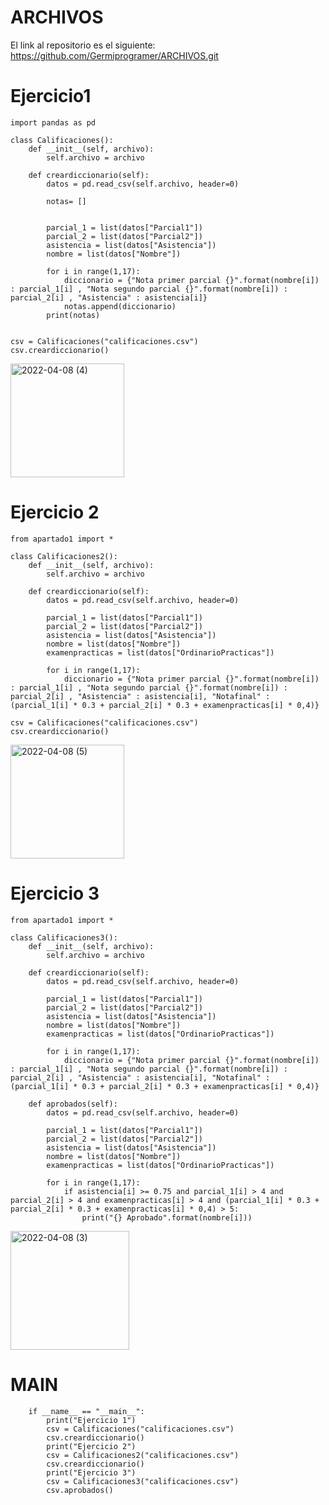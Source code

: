 # ARCHIVOS

El link al repositorio es el siguiente: https://github.com/Germiprogramer/ARCHIVOS.git

# Ejercicio1
    import pandas as pd

    class Calificaciones():
        def __init__(self, archivo):
            self.archivo = archivo

        def creardiccionario(self):
            datos = pd.read_csv(self.archivo, header=0)

            notas= []


            parcial_1 = list(datos["Parcial1"])
            parcial_2 = list(datos["Parcial2"])
            asistencia = list(datos["Asistencia"])
            nombre = list(datos["Nombre"])

            for i in range(1,17):
                diccionario = {"Nota primer parcial {}".format(nombre[i]) : parcial_1[i] , "Nota segundo parcial {}".format(nombre[i]) : parcial_2[i] , "Asistencia" : asistencia[i]}
                notas.append(diccionario)
            print(notas)


    csv = Calificaciones("calificaciones.csv")
    csv.creardiccionario()
 <img width="182" alt="2022-04-08 (4)" src="https://user-images.githubusercontent.com/91720991/162432961-72d2cb44-85aa-432e-b94f-b4268383c446.png">
   
# Ejercicio 2

    from apartado1 import *

    class Calificaciones2():
        def __init__(self, archivo):
            self.archivo = archivo

        def creardiccionario(self):
            datos = pd.read_csv(self.archivo, header=0)

            parcial_1 = list(datos["Parcial1"])
            parcial_2 = list(datos["Parcial2"])
            asistencia = list(datos["Asistencia"])
            nombre = list(datos["Nombre"])
            examenpracticas = list(datos["OrdinarioPracticas"])

            for i in range(1,17):
                diccionario = {"Nota primer parcial {}".format(nombre[i]) : parcial_1[i] , "Nota segundo parcial {}".format(nombre[i]) : parcial_2[i] , "Asistencia" : asistencia[i], "Notafinal" : (parcial_1[i] * 0.3 + parcial_2[i] * 0.3 + examenpracticas[i] * 0,4)}

    csv = Calificaciones("calificaciones.csv")
    csv.creardiccionario()
<img width="182" alt="2022-04-08 (5)" src="https://user-images.githubusercontent.com/91720991/162432981-22b0a08e-fff2-43b2-8d00-feee7a60cb08.png">


# Ejercicio 3

    from apartado1 import *

    class Calificaciones3():
        def __init__(self, archivo):
            self.archivo = archivo

        def creardiccionario(self):
            datos = pd.read_csv(self.archivo, header=0)

            parcial_1 = list(datos["Parcial1"])
            parcial_2 = list(datos["Parcial2"])
            asistencia = list(datos["Asistencia"])
            nombre = list(datos["Nombre"])
            examenpracticas = list(datos["OrdinarioPracticas"])

            for i in range(1,17):
                diccionario = {"Nota primer parcial {}".format(nombre[i]) : parcial_1[i] , "Nota segundo parcial {}".format(nombre[i]) : parcial_2[i] , "Asistencia" : asistencia[i], "Notafinal" : (parcial_1[i] * 0.3 + parcial_2[i] * 0.3 + examenpracticas[i] * 0,4)}

        def aprobados(self):
            datos = pd.read_csv(self.archivo, header=0)

            parcial_1 = list(datos["Parcial1"])
            parcial_2 = list(datos["Parcial2"])
            asistencia = list(datos["Asistencia"])
            nombre = list(datos["Nombre"])
            examenpracticas = list(datos["OrdinarioPracticas"])

            for i in range(1,17):
                if asistencia[i] >= 0.75 and parcial_1[i] > 4 and parcial_2[i] > 4 and examenpracticas[i] > 4 and (parcial_1[i] * 0.3 + parcial_2[i] * 0.3 + examenpracticas[i] * 0,4) > 5:
                    print("{} Aprobado".format(nombre[i]))
<img width="190" alt="2022-04-08 (3)" src="https://user-images.githubusercontent.com/91720991/162432902-a01a8335-0ed6-4e85-9eab-584383a33807.png">

# MAIN

        if __name__ == "__main__":
            print("Ejercicio 1")
            csv = Calificaciones("calificaciones.csv")
            csv.creardiccionario()
            print("Ejercicio 2")
            csv = Calificaciones2("calificaciones.csv")
            csv.creardiccionario()
            print("Ejercicio 3")
            csv = Calificaciones3("calificaciones.csv")
            csv.aprobados()
